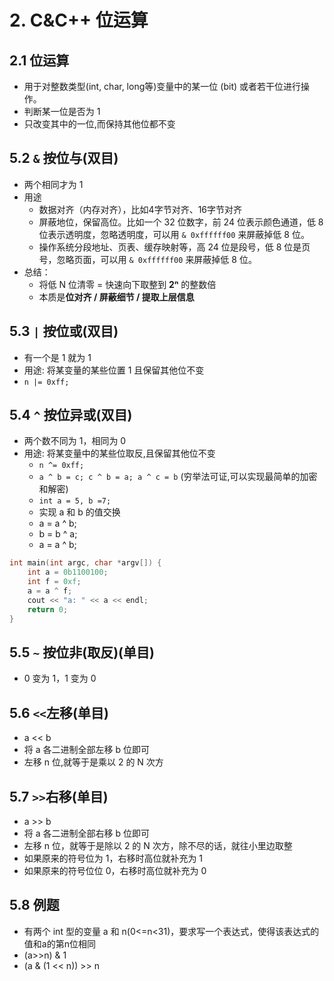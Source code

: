 # 2. C&C++ 位运算

## 2.1  位运算
+ 用于对整数类型(int, char, long等)变量中的某一位 (bit) 或者若干位进行操作。
+ 判断某一位是否为 1
+ 只改变其中的一位,而保持其他位都不变

## 5.2 `&` 按位与(双目)
+ 两个相同才为 1
+ 用途
  + 数据对齐（内存对齐），比如4字节对齐、16字节对齐
  + 屏蔽地位，保留高位。比如一个 32 位数字，前 24 位表示颜色通道，低 8 位表示透明度，忽略透明度，可以用 `& 0xffffff00` 来屏蔽掉低 8 位。
  + 操作系统分段地址、页表、缓存映射等，高 24 位是段号，低 8 位是页号，忽略页面，可以用 `& 0xffffff00` 来屏蔽掉低 8 位。
+ 总结：
  + 将低 N 位清零 = 快速向下取整到 **2ⁿ** 的整数倍 
  + 本质是**位对齐 / 屏蔽细节 / 提取上层信息**


## 5.3 `|` 按位或(双目)
+ 有一个是 1 就为 1
+ 用途: 将某变量的某些位置 1 且保留其他位不变
+ `n |= 0xff;`


## 5.4 `^` 按位异或(双目)
+ 两个数不同为 1，相同为 0
+ 用途: 将某变量中的某些位取反,且保留其他位不变
    + `n ^= 0xff;`
    + `a ^ b = c; c ^ b = a; a ^ c = b` (穷举法可证,可以实现最简单的加密和解密)
    + `int a = 5, b =7;`
    + 实现 a 和 b 的值交换
    + a = a ^ b;
    + b = b ^ a;
    + a = a ^ b;

```c++
int main(int argc, char *argv[]) {
    int a = 0b1100100;
    int f = 0xf;
    a = a ^ f;
    cout << "a: " << a << endl;
    return 0;
}
```

## 5.5 `~` 按位非(取反)(单目)
+ 0 变为 1，1 变为 0

## 5.6 `<<`左移(单目)
+ a << b
+ 将 a 各二进制全部左移 b 位即可
+ 左移 n 位,就等于是乘以 2 的 N 次方

## 5.7 `>>`右移(单目)
+ a >> b
+ 将 a 各二进制全部右移 b 位即可
+ 左移 n 位，就等于是除以 2 的 N 次方，除不尽的话，就往小里边取整
+ 如果原来的符号位为 1，右移时高位就补充为 1
+ 如果原来的符号位位 0，右移时高位就补充为 0

## 5.8 例题
+ 有两个 int 型的变量 a 和 n(0<=n<31)，要求写一个表达式，使得该表达式的值和a的第n位相同
+ (a>>n) & 1
+ (a & (1 << n)) >> n


















